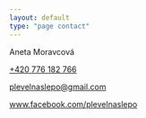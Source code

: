 ```yaml
---
layout: default
type: "page contact"
---
```


Aneta Moravcová

<a href="tel:+420 776 182 766">+420 776 182 766</a>

<a href="mailto:plevelnaslepo@gmail.com">plevelnaslepo@gmail.com</a>

<a href="https://www.facebook.com/plevelnaslepo" target="_blank">www.facebook.com/plevelnaslepo</a>
